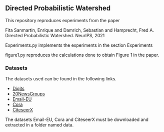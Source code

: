 ## Directed Probabilistic Watershed

This repository reproduces experiments from the paper


Fita Sanmartin, Enrique and Damrich, Sebastian and Hamprecht, Fred A. Directed Probabilistic Watershed. NeurIPS, 2021


Experiments.py implements the experiments in the section Experiments

figure1.py reproduces the calculations done to obtain Figure 1 in the paper.

### Datasets

The datasets used can be found in the following links. 
- [Digits](https://scikit-learn.org/stable/modules/generated/sklearn.datasets.load_digits.html)
- [20NewsGroups](https://scikit-learn.org/0.19/datasets/twenty_newsgroups.html)
- [Email-EU](http://snap.stanford.edu/data/email-Eu-core.html)
- [Cora](https://web.archive.org/web/20151007064508/http://linqs.cs.umd.edu/projects/projects/lbc/)
- [CiteseerX](https://networkrepository.com/citeseer.php)

The datasets Email-EU, Cora and CiteseerX must be downloaded and extracted in a folder named data.
